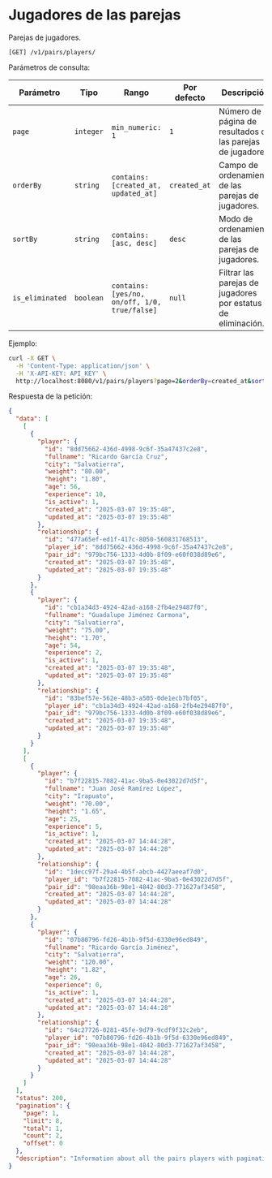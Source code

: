 # Jugadores de las parejas

Parejas de jugadores.

```
[GET] /v1/pairs/players/
```

Parámetros de consulta:

| Parámetro | Tipo | Rango | Por defecto | Descripción |
| --------- | ---- | ----- | ----------- | ----------- |
| `page` | `integer` | `min_numeric: 1` | `1` | Número de la página de resultados de las parejas de jugadores. |
| `orderBy` | `string` | `contains: [created_at, updated_at]` | `created_at` | Campo de ordenamiento de las parejas de jugadores. |
| `sortBy` | `string` | `contains: [asc, desc]` | `desc` | Modo de ordenamiento de las parejas de jugadores. |
| `is_eliminated` | `boolean` | `contains: [yes/no, on/off, 1/0, true/false]` | `null` | Filtrar las parejas de jugadores por estatus de eliminación. |

Ejemplo:

```bash
curl -X GET \
  -H 'Content-Type: application/json' \
  -H 'X-API-KEY: API_KEY' \
  http://localhost:8080/v1/pairs/players?page=2&orderBy=created_at&sortBy=desc&is_eliminated=true
```

Respuesta de la petición:

```json
{
  "data": [
    [
      {
        "player": {
          "id": "8dd75662-436d-4998-9c6f-35a47437c2e8",
          "fullname": "Ricardo García Cruz",
          "city": "Salvatierra",
          "weight": "80.00",
          "height": "1.80",
          "age": 56,
          "experience": 10,
          "is_active": 1,
          "created_at": "2025-03-07 19:35:48",
          "updated_at": "2025-03-07 19:35:48"
        },
        "relationship": {
          "id": "477a65ef-ed1f-417c-8050-560831768513",
          "player_id": "8dd75662-436d-4998-9c6f-35a47437c2e8",
          "pair_id": "979bc756-1333-4d0b-8f09-e60f038d89e6",
          "created_at": "2025-03-07 19:35:48",
          "updated_at": "2025-03-07 19:35:48"
        }
      },
      {
        "player": {
          "id": "cb1a34d3-4924-42ad-a168-2fb4e29487f0",
          "fullname": "Guadalupe Jiménez Carmona",
          "city": "Salvatierra",
          "weight": "75.00",
          "height": "1.70",
          "age": 54,
          "experience": 2,
          "is_active": 1,
          "created_at": "2025-03-07 19:35:48",
          "updated_at": "2025-03-07 19:35:48"
        },
        "relationship": {
          "id": "83bef57e-562e-48b3-a505-0de1ecb7bf05",
          "player_id": "cb1a34d3-4924-42ad-a168-2fb4e29487f0",
          "pair_id": "979bc756-1333-4d0b-8f09-e60f038d89e6",
          "created_at": "2025-03-07 19:35:48",
          "updated_at": "2025-03-07 19:35:48"
        }
      }
    ],
    [
      {
        "player": {
          "id": "b7f22815-7082-41ac-9ba5-0e43022d7d5f",
          "fullname": "Juan José Ramírez López",
          "city": "Irapuato",
          "weight": "70.00",
          "height": "1.65",
          "age": 25,
          "experience": 5,
          "is_active": 1,
          "created_at": "2025-03-07 14:44:28",
          "updated_at": "2025-03-07 14:44:28"
        },
        "relationship": {
          "id": "1decc97f-29a4-4b5f-abcb-4427aeeaf7d0",
          "player_id": "b7f22815-7082-41ac-9ba5-0e43022d7d5f",
          "pair_id": "98eaa36b-98e1-4842-80d3-771627af3458",
          "created_at": "2025-03-07 14:44:28",
          "updated_at": "2025-03-07 14:44:28"
        }
      },
      {
        "player": {
          "id": "07b80796-fd26-4b1b-9f5d-6330e96ed849",
          "fullname": "Ricardo García Jiménez",
          "city": "Salvatierra",
          "weight": "120.00",
          "height": "1.82",
          "age": 26,
          "experience": 0,
          "is_active": 1,
          "created_at": "2025-03-07 14:44:28",
          "updated_at": "2025-03-07 14:44:28"
        },
        "relationship": {
          "id": "64c27726-0281-45fe-9d79-9cdf9f32c2eb",
          "player_id": "07b80796-fd26-4b1b-9f5d-6330e96ed849",
          "pair_id": "98eaa36b-98e1-4842-80d3-771627af3458",
          "created_at": "2025-03-07 14:44:28",
          "updated_at": "2025-03-07 14:44:28"
        }
      }
    ]
  ],
  "status": 200,
  "pagination": {
    "page": 1,
    "limit": 8,
    "total": 1,
    "count": 2,
    "offset": 0
  },
  "description": "Information about all the pairs players with pagination"
}
```
